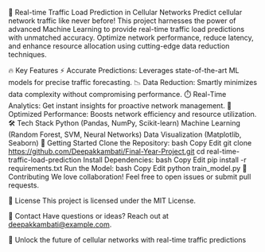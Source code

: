 🚀 Real-time Traffic Load Prediction in Cellular Networks
Predict cellular network traffic like never before! This project harnesses the power of advanced Machine Learning to provide real-time traffic load predictions with unmatched accuracy. Optimize network performance, reduce latency, and enhance resource allocation using cutting-edge data reduction techniques.

🔥 Key Features
⚡ Accurate Predictions: Leverages state-of-the-art ML models for precise traffic forecasting.
📉 Data Reduction: Smartly minimizes data complexity without compromising performance.
⏱️ Real-Time Analytics: Get instant insights for proactive network management.
🚀 Optimized Performance: Boosts network efficiency and resource utilization.
🛠️ Tech Stack
Python (Pandas, NumPy, Scikit-learn)
Machine Learning (Random Forest, SVM, Neural Networks)
Data Visualization (Matplotlib, Seaborn)
🚀 Getting Started
Clone the Repository:
bash
Copy
Edit
git clone https://github.com/Deepakkambati/Final-Year-Project.git
cd real-time-traffic-load-prediction
Install Dependencies:
bash
Copy
Edit
pip install -r requirements.txt
Run the Model:
bash
Copy
Edit
python train_model.py
🤝 Contributing
We love collaboration! Feel free to open issues or submit pull requests.

📄 License
This project is licensed under the MIT License.

📧 Contact
Have questions or ideas? Reach out at deepakkambati@example.com.

🚀 Unlock the future of cellular networks with real-time traffic predictions
